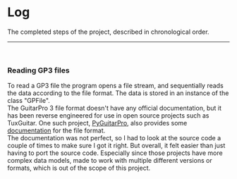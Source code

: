 # Log
The completed steps of the project, described in chronological order.

<hr/>
<br/>

### Reading GP3 files
To read a GP3 file the program opens a file stream, and sequentially reads the data according to the file format. The data is stored in an instance of the class "GPFile".\
The GuitarPro 3 file format doesn't have any official documentation, but it has been reverse engineered for use in open source projects such as TuxGuitar. One such project, [PyGuitarPro](https://github.com/ergm569/PyGuitarPro), also provides some [documentation](https://pyguitarpro.readthedocs.io) for the file format.\
The documentation was not perfect, so I had to look at the source code a couple of times to make sure I got it right. But overall, it felt easier than just having to port the source code. Especially since those projects have more complex data models, made to work with multiple different versions or formats, which is out of the scope of this project.
